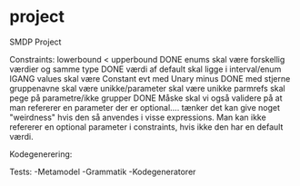 # project
SMDP Project


Constraints:
lowerbound < upperbound DONE
enums skal være forskellig værdier og samme type DONE
værdi af default skal ligge i interval/enum IGANG
values skal være Constant evt med Unary minus DONE med stjerne
gruppenavne skal være unikke/parameter skal være unikke 
parmrefs skal pege på parametre/ikke grupper DONE
Måske skal vi også validere på at man refererer en parameter der er optional.... tænker det kan give noget "weirdness" hvis den så anvendes i visse expressions.
Man kan ikke refererer en optional parameter i constraints, hvis ikke den har en default værdi.


Kodegenerering:


Tests:
-Metamodel
-Grammatik
-Kodegeneratorer

